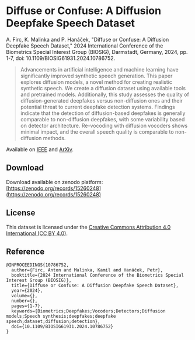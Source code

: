 # Diffuse or Confuse: A Diffusion Deepfake Speech Dataset

A. Firc, K. Malinka and P. Hanáček, "Diffuse or Confuse: A Diffusion Deepfake Speech Dataset," 2024 International Conference of the Biometrics Special Interest Group (BIOSIG), Darmstadt, Germany, 2024, pp. 1-7, doi: 10.1109/BIOSIG61931.2024.10786752.

> Advancements in artificial intelligence and machine learning have significantly improved synthetic speech generation. This paper explores diffusion models, a novel method for creating realistic synthetic speech. We create a diffusion dataset using available tools and pretrained models. Additionally, this study assesses the quality of diffusion-generated deepfakes versus non-diffusion ones and their potential threat to current deepfake detection systems. Findings indicate that the detection of diffusion-based deepfakes is generally comparable to non-diffusion deepfakes, with some variability based on detector architecture. Re-vocoding with diffusion vocoders shows minimal impact, and the overall speech quality is comparable to non-diffusion methods.

Available on [IEEE](https://ieeexplore.ieee.org/document/10786752) and [ArXiv](https://arxiv.org/abs/2410.06796). 

## Download

Download available on zenodo platform: [https://zenodo.org/records/15260248](https://zenodo.org/records/15260248)

## License

This dataset is licensed under the [Creative Commons Attribution 4.0 International (CC BY 4.0)](https://creativecommons.org/licenses/by/4.0/).


## Reference

```
@INPROCEEDINGS{10786752,
  author={Firc, Anton and Malinka, Kamil and Hanáček, Petr},
  booktitle={2024 International Conference of the Biometrics Special Interest Group (BIOSIG)}, 
  title={Diffuse or Confuse: A Diffusion Deepfake Speech Dataset}, 
  year={2024},
  volume={},
  number={},
  pages={1-7},
  keywords={Biometrics;Deepfakes;Vocoders;Detectors;Diffusion models;Speech synthesis;deepfakes;deepfake speech;dataset;diffusion;detection},
  doi={10.1109/BIOSIG61931.2024.10786752}
}
```

